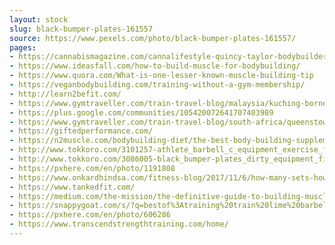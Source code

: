 ```yaml
---
layout: stock
slug: black-bumper-plates-161557
source: https://www.pexels.com/photo/black-bumper-plates-161557/
pages:
- https://cannabismagazine.com/cannalifestyle-quincy-taylor-bodybuilder/
- https://www.ideasfall.com/how-to-build-muscle-for-bodybuilding/
- https://www.quora.com/What-is-one-lesser-known-muscle-building-tip
- https://veganbodybuilding.com/training-without-a-gym-membership/
- http://learn2befit.com/
- https://www.gymtraveller.com/train-travel-blog/malaysia/kuching-borneo/
- https://plus.google.com/communities/105420072641707403989
- https://www.gymtraveller.com/train-travel-blog/south-africa/queenstown/
- https://giftedperformance.com/
- https://n2muscle.com/bodybuilding-diet/the-best-body-building-supplement/
- http://www.tokkoro.com/3101257-athlete_barbell_c_equipment_exercise_fit_fitness_gym_heavy_lifestyle_muscle_muscular_plates_strong_training_weight_workout.html
- http://www.tokkoro.com/3086005-black_bumper-plates_dirty_equipment_fitness_heavy_iron_metal_pebbles_power_round_steel_strong_weight_weightlifting.html
- https://pxhere.com/en/photo/1191808
- https://www.onkardhindsa.com/fitness-blog/2017/11/6/how-many-sets-how-many-repetitions
- https://www.tankedfit.com/
- https://medium.com/the-mission/the-definitive-guide-to-building-muscle-and-strength-843c2ff7fe8c
- https://snappygoat.com/s/?q=bestof%3Atraining%20train%20lime%20barbell%20workout%20strong%20gym
- https://pxhere.com/en/photo/606286
- https://www.transcendstrengthtraining.com/home/
---
```

